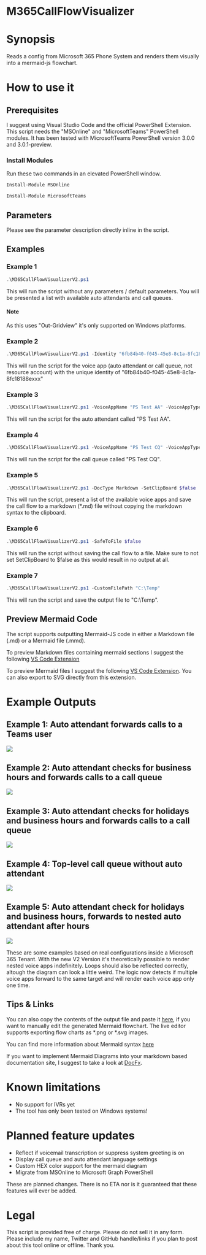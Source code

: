 # M365CallFlowVisualizer

# Synopsis
Reads a config from Microsoft 365 Phone System and renders them visually into a mermaid-js flowchart.

# How to use it

## Prerequisites

I suggest using Visual Studio Code and the official PowerShell Extension. This script needs the "MSOnline" and "MicrosoftTeams" PowerShell modules. It has been tested with MicrosoftTeams PowerShell version 3.0.0 and 3.0.1-preview.

### Install Modules

Run these two commands in an elevated PowerShell window.

```PowerShell
Install-Module MSOnline
```

```PowerShell
Install-Module MicrosoftTeams
```
## Parameters

Please see the parameter description directly inline in the script.

## Examples

### Example 1

```PowerShell
.\M365CallFlowVisualizerV2.ps1
```

This will run the script without any parameters / default parameters. You will be presented a list with available auto attendants and call queues.

<div class="notecard note">
<h4>Note</h4>
<p>As this uses "Out-Gridview" it's only supported on Windows platforms.</p>
</div>

### Example 2

```PowerShell
.\M365CallFlowVisualizerV2.ps1 -Identity "6fb84b40-f045-45e8-8c1a-8fc18188exxx"
```

This will run the script for the voice app (auto attendant or call queue, not resource account) with the unique identity of "6fb84b40-f045-45e8-8c1a-8fc18188exxx"

### Example 3

```PowerShell
.\M365CallFlowVisualizerV2.ps1 -VoiceAppName "PS Test AA" -VoiceAppType "Auto Attendant"
```

This will run the script for the auto attendant called "PS Test AA".

### Example 4

```PowerShell
.\M365CallFlowVisualizerV2.ps1 -VoiceAppName "PS Test CQ" -VoiceAppType "Call Queue"
```

This will run the script for the call queue called "PS Test CQ".

### Example 5

```PowerShell
.\M365CallFlowVisualizerV2.ps1 -DocType Markdown -SetClipBoard $false
```

This will run the script, present a list of the available voice apps and save the call flow to a markdown (*.md) file without copying the markdown syntax to the clipboard.

### Example 6

```PowerShell
.\M365CallFlowVisualizerV2.ps1 -SafeToFile $false
```

This will run the script without saving the call flow to a file. Make sure to not set SetClipBoard to $false as this would result in no output at all.

### Example 7

```PowerShell
.\M365CallFlowVisualizerV2.ps1 -CustomFilePath "C:\Temp"
```

This will run the script and save the output file to "C:\Temp".

## Preview Mermaid Code

The script supports outputting Mermaid-JS code in either a Markdown file (.md) or a Mermaid file (.mmd).

To preview Markdown files containing mermaid sections I suggest the following [VS Code Extension](https://marketplace.visualstudio.com/items?itemName=tomoyukim.vscode-mermaid-editor)

To preview Mermaid files I suggest the following [VS Code Extension](https://marketplace.visualstudio.com/items?itemName=bierner.markdown-mermaid). You can also export to SVG directly from this extension.

# Example Outputs

## Example 1: Auto attendant forwards calls to a Teams user

![](/Examples/PS_Test_AA_CallFlow_aa_fwd_user.svg)

## Example 2: Auto attendant checks for business hours and forwards calls to a call queue

![](/Examples/PS_Test_AA_CallFlow_only_BusinessHours.svg)

## Example 3: Auto attendant checks for holidays and business hours and forwards calls to a call queue

![](/Examples/PS_Test_AA_CallFlow_Holidays_and_BusinessHours.svg)

## Example 4: Top-level call queue without auto attendant

![](/Examples/CQ_Team_Green_No_AA.svg)

## Example 5: Auto attendant check for holidays and business hours, forwards to nested auto attendant after hours

![](/Examples/USA_Toll_Free_Test_Example.svg)

These are some examples based on real configurations inside a Microsoft 365 Tenant. With the new V2 Version it's theoretically possible to render nested voice apps indefinitely. Loops should also be reflected correctly, altough the diagram can look a little weird. The logic now detects if multiple voice apps forward to the same target and will render each voice app only one time.

## Tips & Links

You can also copy the contents of the output file and paste it [here](https://mermaid-js.github.io/mermaid-live-editor), if you want to manually edit the generated Mermaid flowchart. The live editor supports exporting flow charts as *.png or *.svg images.

You can find more information about Mermaid syntax [here](https://mermaid-js.github.io/mermaid/#/)

If you want to implement Mermaid Diagrams into your markdown based documentation site, I suggest to take a look at [DocFx](https://dotnet.github.io/docfx/).

# Known limitations
- No support for IVRs yet
- The tool has only been tested on Windows systems!

# Planned feature updates
- Reflect if voicemail transcription or suppress system greeting is on
- Display call queue and auto attendant language settings
- Custom HEX color support for the mermaid diagram
- Migrate from MSOnline to Microsoft Graph PowerShell

These are planned changes. There is no ETA nor is it guaranteed that these features will ever be added.

# Legal
This script is provided free of charge. Please do not sell it in any form. Please include my name, Twitter and GitHub handle/links if you plan to post about this tool online or offline. Thank you.
